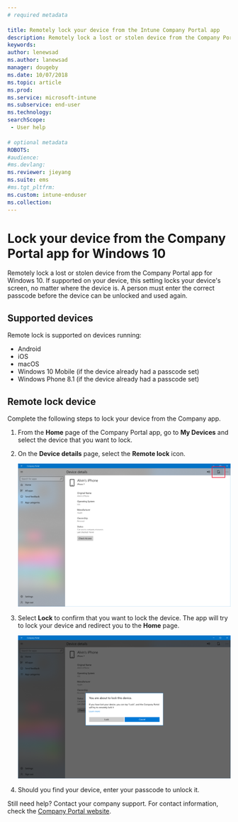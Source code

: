 ```yaml
---
# required metadata

title: Remotely lock your device from the Intune Company Portal app
description: Remotely lock a lost or stolen device from the Company Portal app for Windows 10
keywords:
author: lenewsad
ms.author: lanewsad
manager: dougeby
ms.date: 10/07/2018
ms.topic: article
ms.prod:
ms.service: microsoft-intune
ms.subservice: end-user
ms.technology:
searchScope:
 - User help

# optional metadata
ROBOTS:  
#audience:
#ms.devlang:
ms.reviewer: jieyang
ms.suite: ems
#ms.tgt_pltfrm:
ms.custom: intune-enduser
ms.collection: 
---
```


# Lock your device from the Company Portal app for Windows 10

Remotely lock a lost or stolen device from the Company Portal app for Windows 10. If supported on your device, this setting locks your device's screen, no matter where the device is. A person must enter the correct passcode before the device can be unlocked and used again.

## Supported devices

Remote lock is supported on devices running:  

* Android
* iOS
* macOS
* Windows 10 Mobile (if the device already had a passcode set)
* Windows Phone 8.1 (if the device already had a passcode set) 
  
## Remote lock device
Complete the following steps to lock your device from the Company app.  

1. From the **Home** page of the Company Portal app, go to **My Devices** and select the device that you want to lock.

2. On the **Device details** page, select the **Remote lock** icon.  


   ![Screenshot of Company Portal app, Device details page, highlighting Remote lock icon.](media/1804_remote_lock_Windows_CPapp_05.png)  

3. Select **Lock** to confirm that you want to lock the device. The app will try to lock your device and redirect you to the **Home** page.  


   ![Screenshot of Company Portal app, Device details page, Remote lock confirmation prompt.](media/1804_remote_lock_Windows_CPapp_06.png)  

4. Should you find your device, enter your passcode to unlock it.  

Still need help? Contact your company support. For contact information, check the [Company Portal website](https://go.microsoft.com/fwlink/?linkid=2010980).
